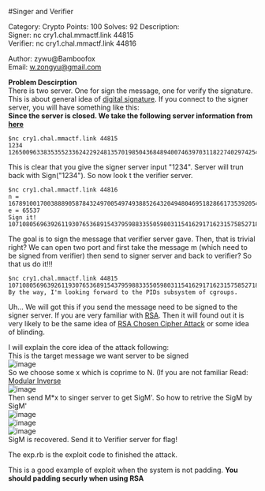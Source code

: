 #Singer and Verifier

Category: Crypto Points: 100 Solves: 92 Description:  
Signer: nc cry1.chal.mmactf.link 44815  
Verifier: nc cry1.chal.mmactf.link 44816  

Author: zywu@Bamboofox  
Email: w.zongyu@gmail.com  

**Problem Descirption**  
There is two server. One for sign the message, one for verify the signature. This is about general idea of [digital signature](https://en.wikipedia.org/wiki/Digital_signature). If you connect to the signer server, you will have something like this:  
**Since the server is closed. We take the following server information from [here](https://github.com/smokeleeteveryday/CTF_WRITEUPS/tree/master/2015/MMACTF/crypto/signerverifier)**  

```
$nc cry1.chal.mmactf.link 44815
1234
126500963383535523362422924813570198504368489400746397031182274029742549857996545699890486143555204412107191370721377288720744197999437743673395598519189494683098886868733633814783755962191762295825481720826404197724774063414955423222607128807811029259753833850658565679707331824250463952223440882461917812348
```  
This is clear that you give the signer server input "1234". Server will trun back with Sign("1234"). So now look t the verifier server.  

```
$nc cry1.chal.mmactf.link 44816
n = 167891001700388890587843249700549749388526432049480469518286617353920544258774519927209158925778143308323065254691520342763823691453238628056767074647261280532853686188135635704146982794597383205258532849509382400026732518927013916395873932058316105952437693180982367272310066869071042063581536335953290566509
e = 65537
Sign it!
107108056963926119307653689154379598833550598031154162917162315758527187945122022207634177035686529281496908832607092667606369706299100204708802542148796371841158674597117510610317948171940682385931628021629686
```  
The goal is to sign the message that verifier server gave. Then, that is trivial right? We can open two port and first take the message m (which need to be signed from verifier) then send to signer server and back to verifier? So that us do it!!!  

```
$nc cry1.chal.mmactf.link 44815
107108056963926119307653689154379598833550598031154162917162315758527187945122022207634177035686529281496908832607092667606369706299100204708802542148796371841158674597117510610317948171940682385931628021629686
By the way, I'm looking forward to the PIDs subsystem of cgroups.
```  

Uh... We will got this if you send the message need to be signed to the signer server. If you are very familiar with [RSA](https://en.wikipedia.org/wiki/RSA_(cryptosystem)). Then it will found out it is very likely to be the same idea of [RSA Chosen Cipher Attack](https://github.com/zongyuwu/RSA_ChosenCiphertextAttack) or some idea of blinding.  
  
I will explain the core idea of the attack following:  
This is the target message we want server to be signed  
![image](https://github.com/zongyuwu/CTFWriteUp/blob/master/MMA-2015/SingerandVerifier/Tex2Img_1441676759.jpg)  
So we choose some x which is coprime to N. (If you are not familiar Read: [Modular Inverse](https://en.wikipedia.org/wiki/Modular_multiplicative_inverse)  
![image](https://github.com/zongyuwu/CTFWriteUp/blob/master/MMA-2015/SingerandVerifier/Tex2Img_1441677090.jpg)  
Then send M*x to singer server to get SigM'. So how to retrive the SigM by SigM'  
![image](https://github.com/zongyuwu/CTFWriteUp/blob/master/MMA-2015/SingerandVerifier/Tex2Img_1441677267.jpg)  
![image](https://github.com/zongyuwu/CTFWriteUp/blob/master/MMA-2015/SingerandVerifier/Tex2Img_1441677344.jpg)  
![image](https://github.com/zongyuwu/CTFWriteUp/blob/master/MMA-2015/SingerandVerifier/Tex2Img_1441677381.jpg)  
SigM is recovered. Send it to Verifier server for flag!  
  
The exp.rb is the exploit code to finished the attack.  

This is a good example of exploit when the system is not padding. **You should padding securly when using RSA**


